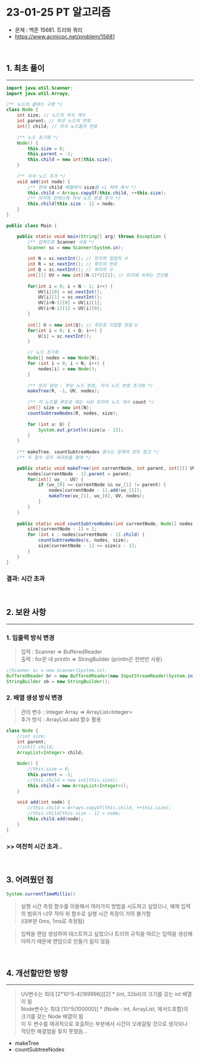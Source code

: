 # 23-01-25 PT 알고리즘
+ 문제 : 백준 15681. 트리와 쿼리
+ https://www.acmicpc.net/problem/15681

<br>

## 1. 최초 풀이
***
```java
import java.util.Scanner;
import java.util.Arrays;

/** 노드의 클래스 구현 */
class Node {
	int size; // 노드의 자식 개수
	int parent; // 부모 노드의 번호
	int[] child; // 자식 노드들의 번호
	
    /** 노드 초기화 */
	Node() {
		this.size = 0;
		this.parent = -1;
		this.child = new int[this.size];
	}
	
    /** 자식 노드 추가 */
	void add(int node) {
        /** 현재 child 배열에서 size를 +1 하여 복사 */
		this.child = Arrays.copyOf(this.child, ++this.size);
        /** 마지막 인덱스에 자식 노드 번호 추가 */
		this.child[this.size - 1] = node;
	}
}

public class Main {

	public static void main(String[] arg) throws Exception {
        /** 입력으로 Scanner 사용 */
		Scanner sc = new Scanner(System.in);
		
		int N = sc.nextInt(); // 트리의 정점의 수
		int R = sc.nextInt(); // 루트의 번호
		int Q = sc.nextInt(); // 쿼리의 수
		int[][] UV = new int[(N-1)*2][2]; // 트리에 속하는 간선들
		
		for(int i = 0; i < N - 1; i++) {
			UV[i][0] = sc.nextInt();
			UV[i][1] = sc.nextInt();
			UV[i+N-1][0] = UV[i][1];
			UV[i+N-1][1] = UV[i][0];
		}
		
		int[] U = new int[Q]; // 루트로 지정할 정점 U
		for(int i = 0; i < Q; i++) {
			U[i] = sc.nextInt();
		}

		// 노드 초기화
		Node[] nodes = new Node[N];
		for (int i = 0; i < N; i++) {
			nodes[i] = new Node();
		}
		
        /** 트리 생성 : 부모 노드 번호, 자식 노드 번호 초기화 */
		makeTree(R, -1, UV, nodes);
		
        /** 각 노드를 루트로 하는 서브 트리의 노드 개수 count */
		int[] size = new int[N];
		countSubtreeNodes(R, nodes, size);
		
		for (int u: U) {
			System.out.println(size[u - 1]);
		}
	}
	
    /** makeTree, countSubtreeNodes 함수는 문제의 힌트 참고 */
    /** 두 함수 모두 재귀호출 형태 */

	public static void makeTree(int currentNode, int parent, int[][] UV, Node[] nodes) {
    	nodes[currentNode - 1].parent = parent;
		for(int[] uv_ : UV) {
			if (uv_[0] == currentNode && uv_[1] != parent) {
				nodes[currentNode - 1].add(uv_[1]);
				makeTree(uv_[1], uv_[0], UV, nodes);
			}
		}
	}
	
	public static void countSubtreeNodes(int currentNode, Node[] nodes, int[] size) {
		size[currentNode - 1] = 1;
		for (int c : nodes[currentNode - 1].child) {
			countSubtreeNodes(c, nodes, size);
			size[currentNode - 1] += size[c - 1];
		}
	}
}
```
### 결과: <b>시간 초과</b>

<br>

## 2. 보완 사항
***
### 1. 입출력 방식 변경
> 입력 : Scanner => BufferedReader <br>
> 출력 : for문 내 println => StringBuilder (println은 한번만 사용) 
```java
//Scanner sc = new Scanner(System.in);
BufferedReader br = new BufferedReader(new InputStreamReader(System.in));
StringBuilder sb = new StringBuilder();
```
### 2. 배열 생성 방식 변경
> 관리 변수 : Integer Array => ArrayList\<Integer> <br>
> 추가 방식 : ArrayList.add 함수 활용
```java
class Node {
	//int size;
	int parent;
	//int[] child; 
	ArrayList<Integer> child;

	Node() {
		//this.size = 0;
		this.parent = -1;
		//this.child = new int[this.size];
		this.child = new ArrayList<Integer>();
	}
	
	void add(int node) {
		//this.child = Arrays.copyOf(this.child, ++this.size);
		//this.child[this.size - 1] = node;
		this.child.add(node);
	}
}
```
### >> 여전히 시간 초과..

<br>

## 3. 어려웠던 점
```java
System.currentTimeMillis()
```
> 실행 시간 측정 함수를 이용해서 여러가지 방법을 시도하고 싶었으나, 예제 입력의 범위가 너무 작아 위 함수로 실행 시간 측정이 거의 불가함<br>
>(대부분 0ms, 1ms로 측정됨)

> 입력을 랜덤 생성하여 테스트하고 싶었으나 트리의 규칙을 따르는 입력을 생성해야하기 때문에 랜덤으로 만들기 쉽지 않음

<br>

## 4. 개선할만한 방향
***
> UV변수는 최대 [2*10^5-4(199996)][2] * (int, 32bit)의 크기를 갖는 int 배열이 됨<br>
> Node변수는 최대 [10^5(100000)] * (Node : int, ArrayList, 메서드포함)의 크기를 갖는 Node 배열이 됨<br>
> 이 두 변수를 재귀적으로 호출하는 부분에서 시간이 오래걸릴 것으로 생각되나 적당한 해결법을 찾지 못했음...

+ makeTree
+ countSubtreeNodes